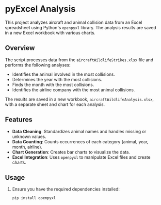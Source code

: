 # pyExcel Analysis

This project analyzes aircraft and animal collision data from an Excel spreadsheet using Python's `openpyxl` library. The analysis results are saved in a new Excel workbook with various charts.

## Overview

The script processes data from the `aircraftWildlifeStrikes.xlsx` file and performs the following analyses:
- Identifies the animal involved in the most collisions.
- Determines the year with the most collisions.
- Finds the month with the most collisions.
- Identifies the airline company with the most animal collisions.

The results are saved in a new workbook, `aircraftWildlifeAnalysis.xlsx`, with a separate sheet and chart for each analysis.

## Features

- **Data Cleaning**: Standardizes animal names and handles missing or unknown values.
- **Data Counting**: Counts occurrences of each category (animal, year, month, airline).
- **Chart Generation**: Creates bar charts to visualize the data.
- **Excel Integration**: Uses `openpyxl` to manipulate Excel files and create charts.

## Usage

1. Ensure you have the required dependencies installed:
   ```sh
   pip install openpyxl
   ```
